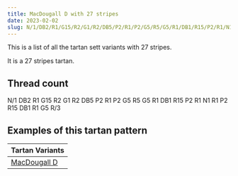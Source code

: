 ```yaml
---
title: MacDougall D with 27 stripes
date: 2023-02-02
slug: N/1/DB2/R1/G15/R2/G1/R2/DB5/P2/R1/P2/G5/R5/G5/R1/DB1/R15/P2/R1/N1/R1/P2/R15/DB1/R1/G5/R/3
---
```

This is a list of all the tartan sett variants with 27 stripes.

It is a 27 stripes tartan.


## Thread count
N/1 DB2 R1 G15 R2 G1 R2 DB5 P2 R1 P2 G5 R5 G5 R1 DB1 R15 P2 R1 N1 R1 P2 R15 DB1 R1 G5 R/3

## Examples of this tartan pattern

| Tartan Variants |
|---------------|
| [MacDougall D](/variants/n/1/db2/r1/g15/r2/g1/r2/db5/p2/r1/p2/g5/r5/g5/r1/db1/r15/p2/r1/n1/r1/p2/r15/db1/r1/g5/r/3-db000064-g004c00-nd0d0d0-p5a3094-rc80000)||
